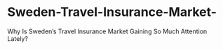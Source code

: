 # Sweden-Travel-Insurance-Market-
Why Is Sweden’s Travel Insurance Market Gaining So Much Attention Lately?
